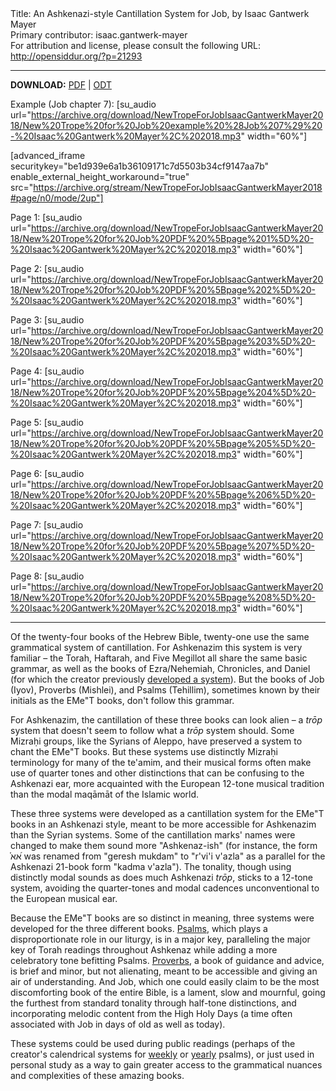 <html>
<head></head>
<body>
Title: An Ashkenazi-style Cantillation System for Job, by Isaac Gantwerk Mayer<br />
Primary contributor: isaac.gantwerk-mayer<br />
For attribution and license, please consult the following URL: <a href="http://opensiddur.org/?p=21293">http://opensiddur.org/?p=21293</a>
<p />
<hr />

<style type="text/css" media="all">.printfriendly {display: none!important;}</style>


<strong>DOWNLOAD:</strong> <a href="https://opensiddur.org/wp-content/uploads/2018/08/New-Trope-for-Job-Isaac-Gantwerk-Mayer-2018.pdf">PDF</a> | <a href="https://opensiddur.org/wp-content/uploads/2018/08/New-Trope-for-Job-Isaac-Gantwerk-Mayer-2018.odt">ODT</a>


Example (Job chapter 7):
[su_audio url="https://archive.org/download/NewTropeForJobIsaacGantwerkMayer2018/New%20Trope%20for%20Job%20example%20%28Job%207%29%20-%20Isaac%20Gantwerk%20Mayer%2C%202018.mp3" width="60%"]

[advanced_iframe securitykey="be1d939e6a1b36109171c7d5503b34cf9147aa7b" enable_external_height_workaround="true" src="https://archive.org/stream/NewTropeForJobIsaacGantwerkMayer2018#page/n0/mode/2up"]

Page 1:
[su_audio url="https://archive.org/download/NewTropeForJobIsaacGantwerkMayer2018/New%20Trope%20for%20Job%20PDF%20%5Bpage%201%5D%20-%20Isaac%20Gantwerk%20Mayer%2C%202018.mp3" width="60%"]

Page 2:
[su_audio url="https://archive.org/download/NewTropeForJobIsaacGantwerkMayer2018/New%20Trope%20for%20Job%20PDF%20%5Bpage%202%5D%20-%20Isaac%20Gantwerk%20Mayer%2C%202018.mp3" width="60%"]

Page 3:
[su_audio url="https://archive.org/download/NewTropeForJobIsaacGantwerkMayer2018/New%20Trope%20for%20Job%20PDF%20%5Bpage%203%5D%20-%20Isaac%20Gantwerk%20Mayer%2C%202018.mp3" width="60%"]

Page 4:
[su_audio url="https://archive.org/download/NewTropeForJobIsaacGantwerkMayer2018/New%20Trope%20for%20Job%20PDF%20%5Bpage%204%5D%20-%20Isaac%20Gantwerk%20Mayer%2C%202018.mp3" width="60%"]

Page 5:
[su_audio url="https://archive.org/download/NewTropeForJobIsaacGantwerkMayer2018/New%20Trope%20for%20Job%20PDF%20%5Bpage%205%5D%20-%20Isaac%20Gantwerk%20Mayer%2C%202018.mp3" width="60%"]

Page 6:
[su_audio url="https://archive.org/download/NewTropeForJobIsaacGantwerkMayer2018/New%20Trope%20for%20Job%20PDF%20%5Bpage%206%5D%20-%20Isaac%20Gantwerk%20Mayer%2C%202018.mp3" width="60%"]

Page 7:
[su_audio url="https://archive.org/download/NewTropeForJobIsaacGantwerkMayer2018/New%20Trope%20for%20Job%20PDF%20%5Bpage%207%5D%20-%20Isaac%20Gantwerk%20Mayer%2C%202018.mp3" width="60%"]

Page 8:
[su_audio url="https://archive.org/download/NewTropeForJobIsaacGantwerkMayer2018/New%20Trope%20for%20Job%20PDF%20%5Bpage%208%5D%20-%20Isaac%20Gantwerk%20Mayer%2C%202018.mp3" width="60%"]

<hr /> 

Of the twenty-four books of the Hebrew Bible, twenty-one use the same grammatical system of cantillation. For Ashkenazim this system is very familiar – the Torah, Haftarah, and Five Megillot all share the same basic grammar, as well as the books of Ezra/Nehemiah, Chronicles, and Daniel (for which the creator previously <a href="https://opensiddur.org/liturgical-readings/cantillation/a-cantillation-system-for-ezra-nehemiah-chronicles-and-daniel-by-isaac-gantwerk-mayer/">developed a system</a>). But the books of Job (Iyov), Proverbs (Mishlei), and Psalms (Tehillim), sometimes known by their initials as the EMe"T books, don't follow this grammar.

For Ashkenazim, the cantillation of these three books can look alien – a <em>trōp</em> system that doesn't seem to follow what a <em>trōp</em> system should. Some Mizraḥi groups, like the Syrians of Aleppo, have preserved a system to chant the EMe"T books. But these systems use distinctly Mizraḥi terminology for many of the te'amim, and their musical forms often make use of quarter tones and other distinctions that can be confusing to the Ashkenazi ear, more acquainted with the European 12-tone musical tradition than the modal maqāmāt of the Islamic world.

These three systems were developed as a cantillation system for the EMe"T books in an Ashkenazi style, meant to be more accessible for Ashkenazim than the Syrian systems. Some of the cantillation marks' names were changed to make them sound more "Ashkenaz-ish" (for instance, the form ֗א֝א was renamed from "geresh mukdam" to "r'vi'i v'azla" as a parallel for the Ashkenazi 21-book form "kadma v'azla"). The tonality, though using distinctly modal sounds as does much Ashkenazi <em>trōp</em>, sticks to a 12-tone system, avoiding the quarter-tones and modal cadences unconventional to the European musical ear.

Because the EMe"T books are so distinct in meaning, three systems were developed for the three different books. <a href="https://opensiddur.org/?p=21267">Psalms</a>, which plays a disproportionate role in our liturgy, is in a major key, paralleling the major key of Torah readings throughout Ashkenaz while adding a more celebratory tone befitting Psalms. <a href="https://opensiddur.org/?p=21284">Proverbs</a>, a book of guidance and advice, is brief and minor, but not alienating, meant to be accessible and giving an air of understanding. And Job, which one could easily claim to be the most discomforting book of the entire Bible, is a lament, slow and mournful, going the furthest from standard tonality through half-tone distinctions, and incorporating melodic content from the High Holy Days (a time often associated with Job in days of old as well as today).

These systems could be used during public readings (perhaps of the creator's calendrical systems for <a href="https://opensiddur.org/liturgical-readings/tehilim/reading-of-psalms-for-the-weekly-portion-by-isaac-gantwerk-mayer/">weekly</a> or <a href="https://opensiddur.org/liturgical-readings/tehilim/system-for-the-reading-of-psalms-on-festivals-and-commemorative-days-in-the-rabbinic-jewish-calendar-by-isaac-gantwerk-mayer/">yearly</a> psalms), or just used in personal study as a way to gain greater access to the grammatical nuances and complexities of these amazing books.
</body>
</html>